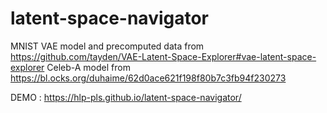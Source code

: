 # latent-space-navigator
MNIST VAE model and precomputed data from https://github.com/tayden/VAE-Latent-Space-Explorer#vae-latent-space-explorer
Celeb-A model from https://bl.ocks.org/duhaime/62d0ace621f198f80b7c3fb94f230273


DEMO : https://hlp-pls.github.io/latent-space-navigator/
